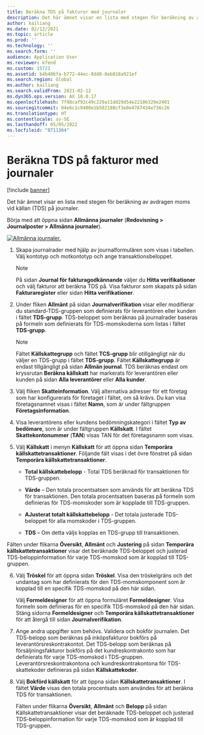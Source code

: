 ```yaml
---
title: Beräkna TDS på fakturor med journaler
description: Det här ämnet visar en lista med stegen för beräkning av avdragen moms vid källan (TDS) på journaler.
author: kailiang
ms.date: 02/12/2021
ms.topic: article
ms.prod: ''
ms.technology: ''
ms.search.form: ''
audience: Application User
ms.reviewer: kfend
ms.custom: 15721
ms.assetid: b4b406fa-b772-44ec-8dd8-8eb818a921ef
ms.search.region: Global
ms.author: kailiang
ms.search.validFrom: 2021-02-12
ms.dyn365.ops.version: AX 10.0.17
ms.openlocfilehash: 7f98caf92c49c229a11dd29d54e22106329e2401
ms.sourcegitcommit: 04e6c1c9400e1b582180cf3e0e4767434e736c26
ms.translationtype: HT
ms.contentlocale: sv-SE
ms.lasthandoff: 05/05/2022
ms.locfileid: "8711364"
---
```

# <a name="calculate-tds-on-invoices-using-journals"></a>Beräkna TDS på fakturor med journaler

[!include [banner](../includes/banner.md)]

Det här ämnet visar en lista med stegen för beräkning av avdragen moms vid källan (TDS) på journaler.

Börja med att öppna sidan **Allmänna journaler** (**Redovisning > Journalposter > Allmänna journaler**).

[![Allmänna journaler.](./media/apac-ind-TDS-57.png)](./media/apac-ind-TDS-57.png)

1. Skapa journalrader med hjälp av journalformulären som visas i tabellen. Välj kontotyp och motkontotyp och ange transaktionsbeloppet. 

   > [!NOTE]
   > På sidan **Journal för fakturagodkännande** väljer du **Hitta verifikationer** och välj fakturor att beräkna TDS på. Visa fakturor som skapats på sidan **Fakturaregister** eller sidan **Hitta verifikationer**.  

2. Under fliken **Allmänt** på sidan **Journalverifikation** visar eller modifierar du standard-TDS-gruppen som definierats för leverantören eller kunden i fältet **TDS-grupp**. TDS-beloppet som beräknas på journalrader baseras på formeln som definierats för TDS-momskoderna som listas i fältet **TDS-grupp**. 

   > [!NOTE]
   > Fältet **Källskattegrupp** och fältet **TCS-grupp** blir otillgängligt när du väljer en TDS-grupp i fältet **TDS-grupp**. Fältet **Källskattegrupp** är endast tillgängligt på sidan **Allmän journal**. TDS beräknas endast om kryssrutan **Beräkna källskatt** har markerats för leverantören eller kunden på sidan **Alla leverantörer** eller **Alla kunder**.   

3. Välj fliken **Skatteinformation**. Välj alternativa adresser för ett företag som har konfigurerats för företaget i fältet, om så krävs. Du kan visa företagsnamnet visas i fältet **Namn**, som är under fältgruppen **Företagsinformation**. 

4. Visa leverantörens eller kundens bedömningskategori i fältet **Typ av bedömare**, som är under fältgruppen **Källskatt**. I fältet **Skattekontonummer** (**TAN**) visas TAN för det företagsnamn som visas.  

5. Välj **Källskatt** i menyn **Källskatt** för att öppna sidan **Temporära källskattetransaktioner**. Följande fält visas i det övre fönstret på sidan **Temporära källskattetransaktioner**.

   - **Total källskattebelopp** - Total TDS beräknad för transaktionen för TDS-gruppen.

   - **Värde** – Den totala procentsatsen som används för att beräkna TDS för transaktionen. Den totala procentsatsen baseras på formeln som definieras för TDS-momskoder som är kopplade till TDS-gruppen.

   - **AJusterat totalt källskattebelopp** - Det totala justerade TDS-beloppet för alla momskoder i TDS-gruppen.

   - **TDS** – Om detta väljs kopplas en TDS-grupp till transaktionen.

  Fälten under flikarna **Översikt**, **Allmänt** och **Justering** på sidan **Temporära källskattetransaktioner** visar det beräknade TDS-beloppet och justerad TDS-beloppinformation för varje TDS-momskod som är kopplad till TDS-gruppen.

6. Välj **Tröskel** för att öppna sidan **Tröskel**. Visa den tröskelgräns och det undantag som har definierats för den TDS-momskomponent som är kopplad till en specifik TDS-momskod på den här sidan.

   Välj **Formeldesigner** för att öppna formuläret **Formeldesigner**. Visa formeln som definieras för en specifik TDS-momskod på den här sidan. Stäng sidorna **Formeldesigner** och **Temporära källskattetransaktioner** för att återgå till sidan **Journalverifikation**.

8. Ange andra uppgifter som behövs. Validera och bokför journalen. Det TDS-belopp som beräknas på inköpsfakturor bokförs på leverantörsreskontrakontot. Det TDS-belopp som beräknas på försäljningsfakturor bokförs på det kundreskontrakonto som har definierats för varje TDS-momskod i TDS-gruppen. Leverantörsreskontrakontona och kundreskontrakontona för TDS-skattekoder definieras på sidan **Källskattekoder**.

9. Välj **Bokförd källskatt** för att öppna sidan **Källskattetransaktioner**. I fältet **Värde** visas den totala procentsats som användes för att beräkna TDS för transaktionen.

   Fälten under flikarna **Översikt**, **Allmänt** och **Belopp** på sidan Källskattetransaktioner visar det beräknade TDS-beloppet och justerad TDS-beloppinformation för varje TDS-momskod som är kopplad till TDS-gruppen.
